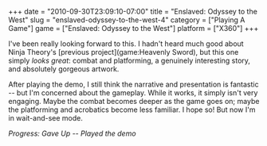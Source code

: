 +++
date = "2010-09-30T23:09:10-07:00"
title = "Enslaved: Odyssey to the West"
slug = "enslaved-odyssey-to-the-west-4"
category = ["Playing A Game"]
game = ["Enslaved: Odyssey to the West"]
platform = ["X360"]
+++

I've been really looking forward to this.  I hadn't heard much good about Ninja Theory's [previous project](game:Heavenly Sword), but this one simply <i>looks great</i>: combat and platforming, a genuinely interesting story, and absolutely gorgeous artwork.

After playing the demo, I still think the narrative and presentation is fantastic -- but I'm concerned about the gameplay.  While it works, it simply isn't very engaging.  Maybe the combat becomes deeper as the game goes on; maybe the platforming and acrobatics become less familiar.  I hope so!  But now I'm in wait-and-see mode.

<i>Progress: Gave Up -- Played the demo</i>